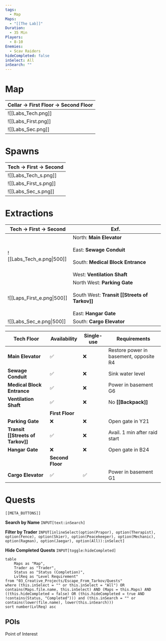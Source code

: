 ```yaml
---
tags:
  - Map
Maps:
  - "[[The Lab]]"
Duration:
  - 35 Min
Players:
  - 8-10
Enemies:
  - Scav Raiders
hideCompleted: false
inSelect: All
inSearch: ""
---
```

# Map

| Cellar -> First Floor -> Second Floor |
| ------------------------------------- |
| ![[Labs_Tech.png]]                    |
| ![[Labs_First.png]]                   |
| ![[Labs_Sec.png]]                     |

# Spawns

| Tech -> First -> Second |
| ----------------------- |
| ![[Labs_Tech_s.png]]    |
| ![[Labs_First_s.png]]   |
| ![[Labs_Sec_s.png]]     |
# Extractions

| Tech -> First -> Second    | Exf.                                                                                                                                 |
| -------------------------- | ------------------------------------------------------------------------------------------------------------------------------------ |
| ![[Labs_Tech_e.png\|500]]  | North: **Main Elevator**<br><br>East: **Sewage Conduit**<br><br>South: **Medical Block Entrance**<br><br>West: **Ventilation Shaft** |
| ![[Laps_First_e.png\|500]] | North West: **Parking Gate**<br><br>South West: **Transit [[Streets of Tarkov]]**<br><br>East: **Hangar Gate**                       |
| ![[Labs_Sec_e.png\|500]]   | South: **Cargo Elevator**                                                                                                            |

| **Tech Floor**                    | Availability     | Single-use | Requirements                           |
| --------------------------------- | ---------------- | ---------- | -------------------------------------- |
| **Main Elevator**                 | ✅                | ❌          | Restore power in basement, opposite R4 |
| **Sewage Conduit**                | ✅                | ❌          | Sink water level                       |
| **Medical Block Entrance**        | ✅                | ❌          | Power in basement G6                   |
| **Ventilation Shaft**             | ✅                | ❌          | No **[[Backpack]]**                    |
|                                   | **First Floor**  |            |                                        |
| **Parking Gate**                  | ❌                | ❌          | Open gate in Y21                       |
| **Transit [[Streets of Tarkov]]** | ✅                | ❌          | Avail. 1 min after raid start          |
| **Hangar Gate**                   | ❌                | ❌          | Open gate in B24                       |
|                                   | **Second Floor** |            |                                        |
| **Cargo Elevator**                | ✅                | ✅          | Power in basement G1                   |
# Quests
```meta-bind-embed
[[META_BUTTONS]]
```
**Search by Name**
`INPUT[text:inSearch]`

**Filter by Trader**
`INPUT[inlineSelect(option(Prapor), option(Therapist), option(Fence), option(Skier), option(Peacekeeper), option(Mechanic), option(Ragman), option(Jaegar), option(All)):inSelect]`

**Hide Completed Quests**
`INPUT[toggle:hideCompleted]`
```dataview
table 
    Maps as "Map", 
    Trader as "Trader", 
    Status as "Status (Completion)", 
    LvlReq as "Level Requirement"
from "03_Creative_Projects/Escape_From_Tarkov/Quests"
where (this.inSelect = "" or this.inSelect = "All") OR contains(Maps.file.name, this.inSelect) AND (Maps = this.Maps) AND ((this.hideCompleted = false) OR (this.hideCompleted = true AND !contains(Status, "Completed"))) and (this.inSearch = "" or contains(lower(file.name), lower(this.inSearch)))
sort number(LvlReq) asc
```

## POIs

Point of Interest

